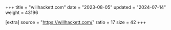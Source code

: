 +++
title = "willhackett.com"
date = "2023-08-05"
updated = "2024-07-14"
weight = 43196

[extra]
source = "https://willhackett.com/"
ratio = 17
size = 42
+++
